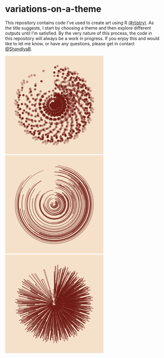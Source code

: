 # variations-on-a-theme

This repository contains code I've used to create art using R [(#rtistry)](https://twitter.com/search?q=%23rtistry&src=typed_query). As the title suggests, I start by choosing a theme and then explore different outputs until I'm satisfied. By the very nature of this process, the code in this repository will always be a work in progress. If you enjoy this and would like to let me know, or have any questions, please get in contact [@ShandiyaB](https://twitter.com/ShandiyaB).  


<p float="left">
  <img src="images/radial_jitter.png" width="320" />
  <img src="images/radial_line.png" width="320" /> 
  <img src="images/radial_step.png" width="320" />
</p>
